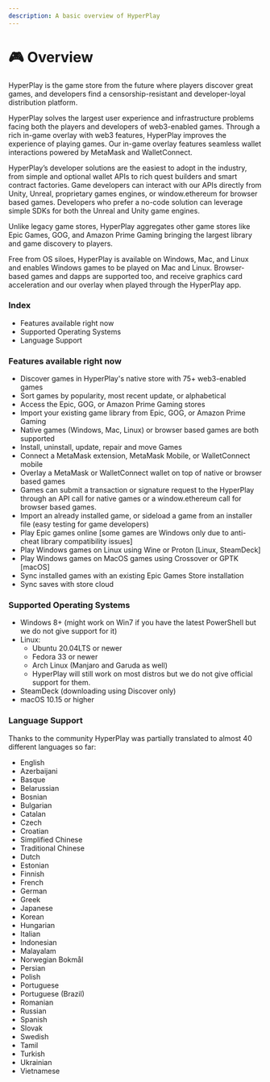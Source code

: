 ```yaml
---
description: A basic overview of HyperPlay
---
```


# 🎮 Overview

HyperPlay is the game store from the future where players discover great games, and developers find a censorship-resistant and developer-loyal distribution platform.&#x20;

HyperPlay solves the largest user experience and infrastructure problems facing both the players and developers of web3-enabled games. Through a rich in-game overlay with web3 features, HyperPlay improves the experience of playing games. Our in-game overlay features seamless wallet interactions powered by MetaMask and WalletConnect.&#x20;

HyperPlay’s developer solutions are the easiest to adopt in the industry, from simple and optional wallet APIs to rich quest builders and smart contract factories. Game developers can interact with our APIs directly from Unity, Unreal, proprietary games engines, or window.ethereum for browser based games. Developers who prefer a no-code solution can leverage simple SDKs for both the Unreal and Unity game engines.

Unlike legacy game stores, HyperPlay aggregates other game stores like Epic Games, GOG, and Amazon Prime Gaming bringing the largest library and game discovery to players.&#x20;

Free from OS siloes, HyperPlay is available on Windows, Mac, and Linux and enables Windows games to be played on Mac and Linux. Browser-based games and dapps are supported too, and receive graphics card acceleration and our overlay when played through the HyperPlay app.

### Index

* Features available right now
* Supported Operating Systems
* Language Support

### Features available right now

* Discover games in HyperPlay's native store with 75+ web3-enabled games
* Sort games by popularity, most recent update, or alphabetical
* Access the Epic, GOG, or Amazon Prime Gaming stores
* Import your existing game library from Epic, GOG, or Amazon Prime Gaming
* Native games (Windows, Mac, Linux) or browser based games are both supported
* Install, uninstall, update, repair and move Games
* Connect a MetaMask extension, MetaMask Mobile, or WalletConnect mobile
* Overlay a MetaMask or WalletConnect wallet on top of native or browser based games
* Games can submit a transaction or signature request to the HyperPlay through an API call for native games or a window.ethereum call for browser based games.
* Import an already installed game, or sideload a game from an installer file (easy testing for game developers)
* Play Epic games online \[some games are Windows only due to anti-cheat library compatibility issues]
* Play Windows games on Linux using Wine or Proton \[Linux, SteamDeck]
* Play Windows games on MacOS games using Crossover or GPTK \[macOS]
* Sync installed games with an existing Epic Games Store installation
* Sync saves with store cloud

### Supported Operating Systems

* Windows 8+ (might work on Win7 if you have the latest PowerShell but we do not give support for it)
* Linux:
  * Ubuntu 20.04LTS or newer
  * Fedora 33 or newer
  * Arch Linux (Manjaro and Garuda as well)
  * HyperPlay will still work on most distros but we do not give official support for them.
* SteamDeck (downloading using Discover only)
* macOS 10.15 or higher

### Language Support

Thanks to the community HyperPlay was partially translated to almost 40 different languages so far:

* English
* Azerbaijani
* Basque
* Belarussian
* Bosnian
* Bulgarian
* Catalan
* Czech
* Croatian
* Simplified Chinese
* Traditional Chinese
* Dutch
* Estonian
* Finnish
* French
* German
* Greek
* Japanese
* Korean
* Hungarian
* Italian
* Indonesian
* Malayalam
* Norwegian Bokmål
* Persian
* Polish
* Portuguese
* Portuguese (Brazil)
* Romanian
* Russian
* Spanish
* Slovak
* Swedish
* Tamil
* Turkish
* Ukrainian
* Vietnamese
